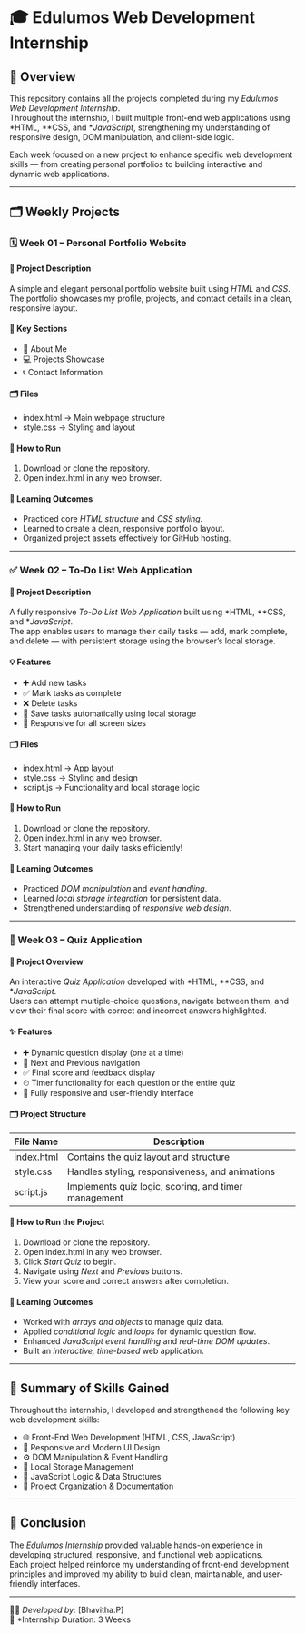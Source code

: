 # 🎓 Edulumos Web Development Internship

## 📘 Overview

This repository contains all the projects completed during my *Edulumos Web Development Internship*.  
Throughout the internship, I built multiple front-end web applications using *HTML, **CSS, and **JavaScript*, strengthening my understanding of responsive design, DOM manipulation, and client-side logic.

Each week focused on a new project to enhance specific web development skills — from creating personal portfolios to building interactive and dynamic web applications.

---

## 🗂 Weekly Projects

### 🗓 Week 01 – Personal Portfolio Website

#### 📄 Project Description
A simple and elegant personal portfolio website built using *HTML* and *CSS*.  
The portfolio showcases my profile, projects, and contact details in a clean, responsive layout.

#### 🧩 Key Sections
- 🧑 About Me  
- 💻 Projects Showcase  
- 📞 Contact Information  

#### 🗂 Files
- index.html → Main webpage structure  
- style.css → Styling and layout  

#### 🚀 How to Run
1. Download or clone the repository.  
2. Open index.html in any web browser.

#### 🎯 Learning Outcomes
- Practiced core *HTML structure* and *CSS styling*.  
- Learned to create a clean, responsive portfolio layout.  
- Organized project assets effectively for GitHub hosting.

---

### ✅ Week 02 – To-Do List Web Application

#### 📄 Project Description
A fully responsive *To-Do List Web Application* built using *HTML, **CSS, and **JavaScript*.  
The app enables users to manage their daily tasks — add, mark complete, and delete — with persistent storage using the browser’s local storage.

#### 💡 Features
- ➕ Add new tasks  
- ✅ Mark tasks as complete  
- ❌ Delete tasks  
- 💾 Save tasks automatically using local storage  
- 📱 Responsive for all screen sizes  

#### 🗂 Files
- index.html → App layout  
- style.css → Styling and design  
- script.js → Functionality and local storage logic  

#### 🚀 How to Run
1. Download or clone the repository.  
2. Open index.html in any web browser.  
3. Start managing your daily tasks efficiently!

#### 🎯 Learning Outcomes
- Practiced *DOM manipulation* and *event handling*.  
- Learned *local storage integration* for persistent data.  
- Strengthened understanding of *responsive web design*.

---

### 🧠 Week 03 – Quiz Application

#### 📄 Project Overview
An interactive *Quiz Application* developed with *HTML, **CSS, and **JavaScript*.  
Users can attempt multiple-choice questions, navigate between them, and view their final score with correct and incorrect answers highlighted.

#### ✨ Features
- ➕ Dynamic question display (one at a time)  
- 🔁 Next and Previous navigation  
- ✅ Final score and feedback display  
- ⏱ Timer functionality for each question or the entire quiz  
- 📱 Fully responsive and user-friendly interface  

#### 🗂 Project Structure

| File Name | Description |
|------------|-------------|
| index.html | Contains the quiz layout and structure |
| style.css | Handles styling, responsiveness, and animations |
| script.js | Implements quiz logic, scoring, and timer management |

#### 🚀 How to Run the Project
1. Download or clone the repository.  
2. Open index.html in any web browser.  
3. Click *Start Quiz* to begin.  
4. Navigate using *Next* and *Previous* buttons.  
5. View your score and correct answers after completion.

#### 🎯 Learning Outcomes
- Worked with *arrays and objects* to manage quiz data.  
- Applied *conditional logic* and *loops* for dynamic question flow.  
- Enhanced *JavaScript event handling* and *real-time DOM updates*.  
- Built an *interactive, time-based* web application.

---

## 🧾 Summary of Skills Gained

Throughout the internship, I developed and strengthened the following key web development skills:

- 🌐 Front-End Web Development (HTML, CSS, JavaScript)  
- 🎨 Responsive and Modern UI Design  
- ⚙ DOM Manipulation & Event Handling  
- 💾 Local Storage Management  
- 🧩 JavaScript Logic & Data Structures  
- 🧱 Project Organization & Documentation  

---

## 🏁 Conclusion

The *Edulumos Internship* provided valuable hands-on experience in developing structured, responsive, and functional web applications.  
Each project helped reinforce my understanding of front-end development principles and improved my ability to build clean, maintainable, and user-friendly interfaces.

---

👨‍💻 *Developed by:* [Bhavitha.P]  
📅 *Internship Duration: 3 Weeks
